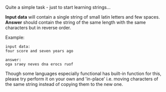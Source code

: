 Quite a simple task - just to start learning strings...

**Input data** will contain a single string of small latin letters and few spaces.  
**Answer** should contain the string of the same length with the same characters but in reverse order.

Example:

    input data:
	four score and seven years ago
	
	answer:
	oga sraey neves dna erocs ruof

Though some languages especially functional has built-in function for this, please try perform it on your own and
'in-place' i.e. moving characters of the same string instead of copying them to the new one.